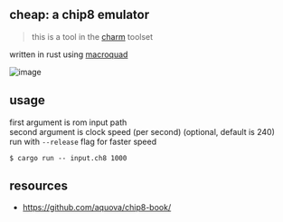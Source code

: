 ## cheap: a chip8 emulator
> this is a tool in the [charm](https://lumixing.github.io/charm/) toolset

written in rust using [macroquad](https://github.com/not-fl3/macroquad)

![image](https://github.com/lumixing/cheap/assets/45235073/5459cfe6-9db2-4600-b44b-161bb4561ea6)

## usage
first argument is rom input path  
second argument is clock speed (per second) (optional, default is 240)  
run with `--release` flag for faster speed
```console
$ cargo run -- input.ch8 1000
```

## resources
- https://github.com/aquova/chip8-book/
